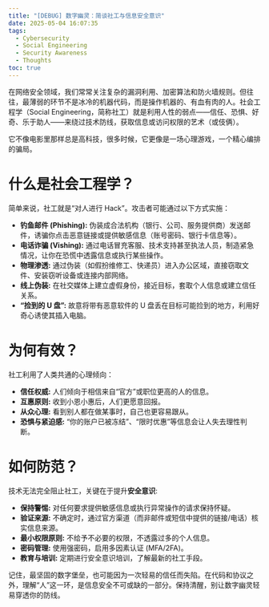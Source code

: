 ```yaml
---
title: "[DEBUG] 数字幽灵：简谈社工与信息安全意识"
date: 2025-05-04 16:07:35
tags:
  - Cybersecurity
  - Social Engineering
  - Security Awareness
  - Thoughts
toc: true
---
```


在网络安全领域，我们常常关注复杂的漏洞利用、加密算法和防火墙规则。但往往，最薄弱的环节不是冰冷的机器代码，而是操作机器的、有血有肉的人。社会工程学（Social Engineering，简称社工）就是利用人性的弱点——信任、恐惧、好奇、乐于助人——来绕过技术防线，获取信息或访问权限的艺术（或伎俩）。

它不像电影里那样总是高科技，很多时候，它更像是一场心理游戏，一个精心编排的骗局。

<!-- more -->

# 什么是社会工程学？

简单来说，社工就是“对人进行 Hack”。攻击者可能通过以下方式实施：

*   **钓鱼邮件 (Phishing):** 伪装成合法机构（银行、公司、服务提供商）发送邮件，诱骗你点击恶意链接或提供敏感信息（账号密码、银行卡信息等）。
*   **电话诈骗 (Vishing):** 通过电话冒充客服、技术支持甚至执法人员，制造紧急情况，让你在恐慌中透露信息或执行某些操作。
*   **物理渗透:** 通过伪装（如假扮维修工、快递员）进入办公区域，直接窃取文件、安装窃听设备或连接内部网络。
*   **线上伪装:** 在社交媒体上建立虚假身份，接近目标，套取个人信息或建立信任关系。
*   **“捡到的 U 盘”:** 故意将带有恶意软件的 U 盘丢在目标可能捡到的地方，利用好奇心诱使其插入电脑。

# 为何有效？

社工利用了人类共通的心理倾向：

*   **信任权威:** 人们倾向于相信来自“官方”或职位更高的人的信息。
*   **互惠原则:** 收到小恩小惠后，人们更愿意回报。
*   **从众心理:** 看到别人都在做某事时，自己也更容易跟从。
*   **恐惧与紧迫感:** “你的账户已被冻结”、“限时优惠”等信息会让人失去理性判断。

# 如何防范？

技术无法完全阻止社工，关键在于提升**安全意识**:

*   **保持警惕:** 对任何要求提供敏感信息或执行异常操作的请求保持怀疑。
*   **验证来源:** 不确定时，通过官方渠道（而非邮件或短信中提供的链接/电话）核实信息来源。
*   **最小权限原则:** 不给予不必要的权限，不透露过多的个人信息。
*   **密码管理:** 使用强密码，启用多因素认证 (MFA/2FA)。
*   **教育与培训:** 定期进行安全意识培训，了解最新的社工手段。

记住，最坚固的数字堡垒，也可能因为一次轻易的信任而失陷。在代码和协议之外，理解“人”这一环，是信息安全不可或缺的一部分。保持清醒，别让数字幽灵轻易穿透你的防线。